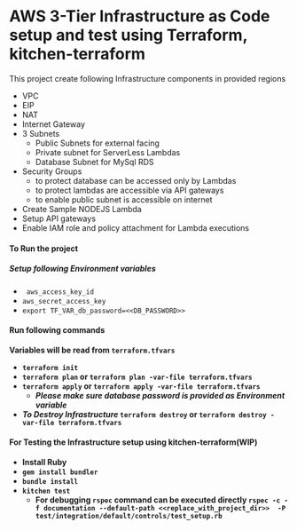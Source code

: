 # AWS 3-Tier Infrastructure as Code setup and test using Terraform, kitchen-terraform

This project create following Infrastructure components in provided regions
- VPC
- EIP
- NAT
- Internet Gateway
- 3 Subnets
  - Public Subnets for external facing
  - Private subnet for ServerLess Lambdas
  - Database Subnet for MySql RDS
- Security Groups
  - to protect database can be accessed only by Lambdas
  - to protect lambdas are accessible via API gateways
  - to enable public subnet is accessible on internet
- Create Sample NODEJS Lambda
- Setup API gateways
- Enable IAM role and policy attachment for Lambda executions

#### To Run the project
##### Setup following Environment variables
- `` aws_access_key_id``
- ``aws_secret_access_key``
- ``export TF_VAR_db_password=<<DB_PASSWORD>>``
#### Run following commands
<b>Variables will be read from <code>terraform.tfvars</code>
- ``terraform init``
- ``terraform plan`` or ``terraform plan -var-file terraform.tfvars``
- ``terraform apply`` or ``terraform apply -var-file terraform.tfvars``
  - <i>Please make sure database password is provided as Environment variable</i>
- <i> To Destroy Infrastructure</i> ``terraform destroy`` or ``terraform destroy -var-file terraform.tfvars``

#### For Testing the Infrastructure setup using kitchen-terraform(WIP)
- Install Ruby
- ``gem install bundler``
- ``bundle install``
- ``kitchen test``
  - For debugging ``rspec`` command can be executed directly ``rspec -c -f documentation --default-path <<replace_with_project_dir>>  -P test/integration/default/controls/test_setup.rb``
